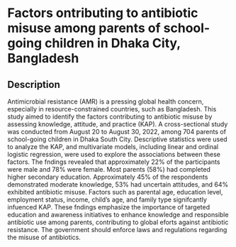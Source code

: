 # Factors ontributing to antibiotic misuse among parents of school-going children in Dhaka City, Bangladesh

## Description
Antimicrobial resistance (AMR) is a pressing global health concern, especially in resource-constrained
countries, such as Bangladesh. This study aimed to identify the factors contributing to antibiotic
misuse by assessing knowledge, attitude, and practice (KAP). A cross-sectional study was conducted
from August 20 to August 30, 2022, among 704 parents of school-going children in Dhaka South
City. Descriptive statistics were used to analyze the KAP, and multivariate models, including linear
and ordinal logistic regression, were used to explore the associations between these factors. The
fndings revealed that approximately 22% of the participants were male and 78% were female. Most
parents (58%) had completed higher secondary education. Approximately 45% of the respondents
demonstrated moderate knowledge, 53% had uncertain attitudes, and 64% exhibited antibiotic
misuse. Factors such as parental age, education level, employment status, income, child’s age,
and family type signifcantly infuenced KAP. These fndings emphasize the importance of targeted
education and awareness initiatives to enhance knowledge and responsible antibiotic use among
parents, contributing to global eforts against antibiotic resistance. The government should enforce
laws and regulations regarding the misuse of antibiotics.